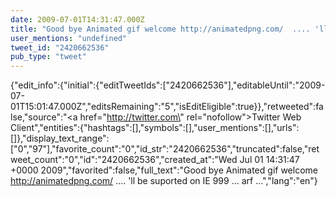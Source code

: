 ```yaml
---
date: 2009-07-01T14:31:47.000Z
title: "Good bye Animated gif welcome http://animatedpng.com/  .... 'll be suported on IE 999 ... arf ...″"
user_mentions: "undefined"
tweet_id: "2420662536"
pub_type: "tweet"
---
```

{"edit_info":{"initial":{"editTweetIds":["2420662536"],"editableUntil":"2009-07-01T15:01:47.000Z","editsRemaining":"5","isEditEligible":true}},"retweeted":false,"source":"<a href=\"http://twitter.com\" rel=\"nofollow\">Twitter Web Client</a>","entities":{"hashtags":[],"symbols":[],"user_mentions":[],"urls":[]},"display_text_range":["0","97"],"favorite_count":"0","id_str":"2420662536","truncated":false,"retweet_count":"0","id":"2420662536","created_at":"Wed Jul 01 14:31:47 +0000 2009","favorited":false,"full_text":"Good bye Animated gif welcome http://animatedpng.com/  .... 'll be suported on IE 999 ... arf ...","lang":"en"}

